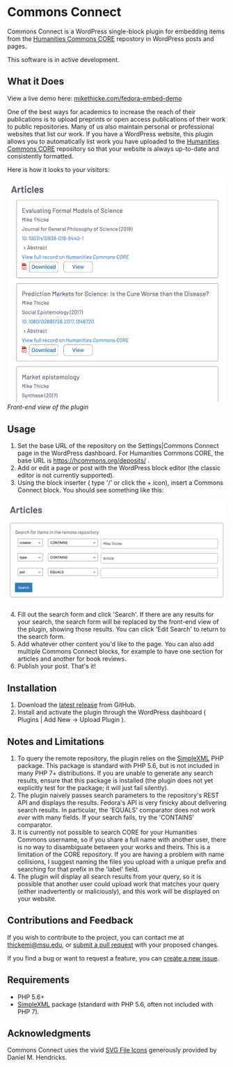 # Commons Connect

Commons Connect is a WordPress single-block plugin for embedding items from
the [Humanities Commons CORE](https://hcommons.org/core/) repostory in WordPress posts and
pages.

This software is in active development.

## What it Does

View a live demo here: [mikethicke.com/fedora-embed-demo](http://mikethicke.com/fedora-embed-demo)

One of the best ways for academics to increase the reach of their publications
is to upload preprints or open access publications of their work to public
repositories. Many of us also maintain personal or professional websites that
list our work. If you have a WordPress website, this plugin allows you to
automatically list work you have uploaded to the [Humanities Commons
CORE](https://hcommons.org/core/) repository so that your website is always
up-to-date and consistently formatted.

Here is how it looks to your visitors:

![Front-end view of plugin](docs/assets/fem-front-view.png)
*Front-end view of the plugin*

## Usage

1. Set the base URL of the repository on the Settings|Commons Connect page in the
   WordPress dashboard. For Humanities Commons CORE, the base URL is https://hcommons.org/deposits/ .
2. Add or edit a page or post with the WordPress block editor (the classic editor is not currently supported).
3. Using the block inserter ( type '/' or click the + icon), insert a Commons Connect block. You should see something like this:

![Search form](docs/assets/fem-search-form.png)

4. Fill out the search form and click 'Search'. If there are any results for
   your search, the search form will be replaced by the front-end view of the
   plugin, showing those results. You can click 'Edit Search' to return to the
   search form.
5. Add whatever other content you'd like to the page. You can also add multiple
   Commons Connect blocks, for example to have one section for articles and
   another for book reviews.
6. Publish your post. That's it!

## Installation

1. Download the [latest release](https://github.com/MESH-Research/commons-connect/releases) from GitHub.
2. Install and activate the plugin through the WordPress dashboard ( Plugins | Add New -> Upload Plugin ).

## Notes and Limitations

1. To query the remote repository, the plugin relies on the [SimpleXML](https://www.php.net/manual/en/book.simplexml.php) PHP package. This package is standard with PHP 5.6, but is not included in many PHP 7+ distributions. If you are unable to generate any search results, ensure that this package is installed (the plugin does not yet explicitly test for the package; it will just fail silently).
2. The plugin naively passes search parameters to the repository's REST API and displays the results. Fedora's API is very finicky about delivering search results. In particular, the 'EQUALS' comparator does not work *ever* with many fields. If your search fails, try the 'CONTAINS' comparator.
3. It is currently not possible to search CORE for your Humanities Commons username, so if you share a full name with another user, there is no way to disambiguate between your works and theirs. This is a limitation of the CORE repository. If you are having a problem with name collisions, I suggest naming the files you upload with a unique prefix and searching for that prefix in the 'label' field.
4. The plugin will display all search results from your query, so it is possible that another user could upload work that matches your query (either inadvertently or maliciously), and this work will be displayed on your website.

## Contributions and Feedback

If you wish to contribute to the project, you can contact me at [thickemi@msu.edu](mailto:thickemi@msu.edu), or [submit a pull request](https://github.com/mikethicke/fedora-embed/pulls) with your proposed changes.

If you find a bug or want to request a feature, you can [create a new issue](https://github.com/MESH-Research/commons-connect/issues).

## Requirements

 * PHP 5.6+
 * [SimpleXML](https://www.php.net/manual/en/book.simplexml.php) package (standard with PHP 5.6, often not included with PHP 7).

## Acknowledgments

Commons Connect uses the vivid [SVG File Icons](https://fileicons.org/) generously provided by Daniel M. Hendricks.

